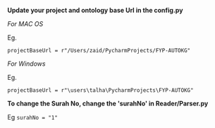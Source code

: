**Update your project and ontology base Url in the config.py**

*For MAC OS*

Eg.

`projectBaseUrl = r"/Users/zaid/PycharmProjects/FYP-AUTOKG"`



*For Windows*

Eg.

`projectBaseUrl = r"\users\talha\PycharmProjects\FYP-AUTOKG"`



**To change the Surah No, change the 'surahNo' in Reader/Parser.py**

Eg 
`surahNo = "1"`
